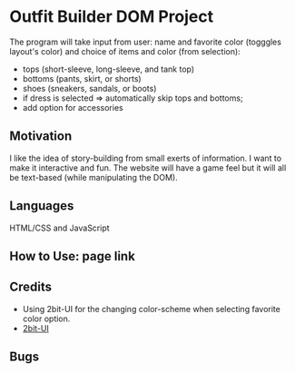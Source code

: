 # Outfit Builder DOM Project
The program will take input from user: name and favorite color (togggles layout's color) and choice of items and color (from selection): 
- tops (short-sleeve, long-sleeve, and tank top)
- bottoms (pants, skirt, or shorts) 
- shoes (sneakers, sandals, or boots)
- if dress is selected => automatically skip tops and bottoms; 
- add option for accessories 

## Motivation
I like the idea of story-building from small exerts of information. I want to make it interactive and fun. The website will have a game feel but it will all be text-based (while manipulating the DOM).

## Languages
HTML/CSS and JavaScript

## How to Use: page link


## Credits
- Using 2bit-UI for the changing color-scheme when selecting favorite color option.
- [2bit-UI]("https://2bit-ui.wavebeem.com/docs/")

## Bugs
